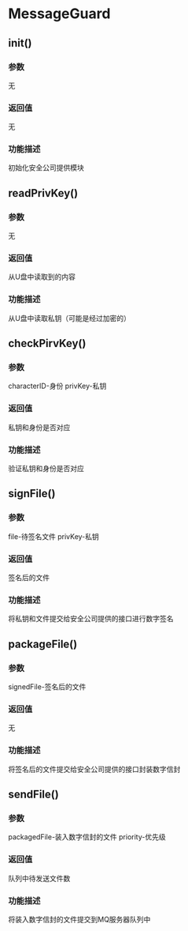 # MessageGuard

## init()
### 参数
无
### 返回值
无
### 功能描述
初始化安全公司提供模块

## readPrivKey()
### 参数
无
### 返回值
从U盘中读取到的内容
### 功能描述
从U盘中读取私钥（可能是经过加密的）

## checkPirvKey()
### 参数
characterID-身份 privKey-私钥
### 返回值
私钥和身份是否对应
### 功能描述
验证私钥和身份是否对应

## signFile()
### 参数
file-待签名文件 privKey-私钥
### 返回值
签名后的文件
### 功能描述
将私钥和文件提交给安全公司提供的接口进行数字签名

## packageFile()
### 参数
signedFile-签名后的文件
### 返回值
无
### 功能描述
将签名后的文件提交给安全公司提供的接口封装数字信封

## sendFile()
### 参数
packagedFile-装入数字信封的文件 priority-优先级
### 返回值
队列中待发送文件数
### 功能描述
将装入数字信封的文件提交到MQ服务器队列中